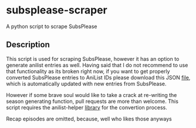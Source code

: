 # subsplease-scraper

A python script to scrape SubsPlease

## Description

This script is used for scraping SubsPlease, however it has an option to generate anilist entries as well. Having said that I do not recommend to use that functionality as its broken right now, if you want to get properly converted SubsPlease entries to AniList IDs please download this JSON [file](https://github.com/ProchyGaming/subsplease-scraper/blob/main/ani_subs.json), which is automatically updated with new entries from SubsPlease.

However if some brave soul would like to take a crack at re-writing the season generating function, pull requests are more than welcome.
This script requires the anilist-helper [library](https://github.com/ProchyGaming/anilist-helper) for the convertion process.

Recap episodes are omitted, because, well who likes those anyways